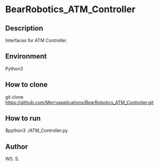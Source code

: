 # BearRobotics_ATM_Controller

## Description
Interfaces for ATM Controller.

## Environment
Python3

## How to clone
git clone https://github.com/Merryapplications/BearRobotics_ATM_Controller.git

## How to run
$python3 ./ATM_Controller.py 

## Author
WS. S.
